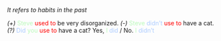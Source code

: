*It refers to habits in the past*

*(+)* <span style="color:#bbfabb">Steve</span> <span style="color:#ff0000">used to</span> be very disorganized.
*(-)* <span style="color:#bbfabb">Steve</span> <span style="color:#adccff">didn’t</span> <span style="color:#ff0000">use to</span> have a cat. 
*(?)* <span style="color:#adccff">Did</span> <span style="color:#bbfabb">you</span> <span style="color:#ff0000">use to</span> have a cat?
          Yes, <span style="color:#bbfabb">I</span> <span style="color:#adccff">did</span> / No. <span style="color:#bbfabb">I</span> <span style="color:#adccff">didn’t</span> 
